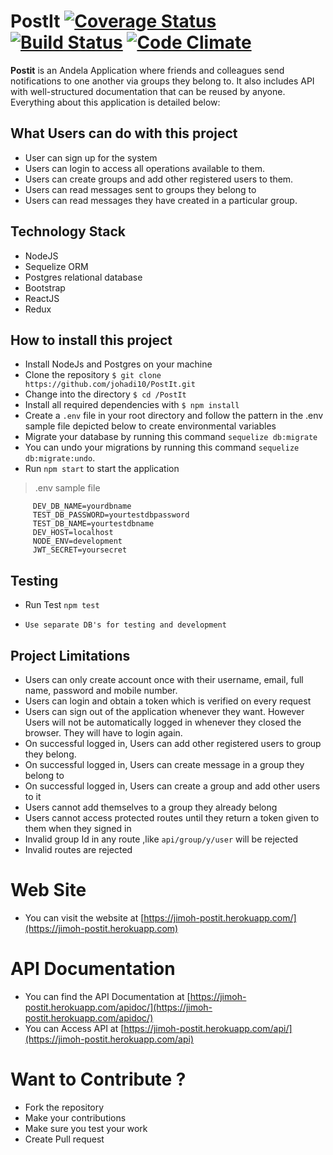 # PostIt [![Coverage Status](https://coveralls.io/repos/github/johadi10/PostIt/badge.svg?branch=master)](https://coveralls.io/github/johadi10/PostIt?branch=master) [![Build Status](https://travis-ci.org/johadi10/PostIt.svg?branch=master)](https://travis-ci.org/johadi10/PostIt) [![Code Climate](https://codeclimate.com/github/johadi10/PostIt/badges/gpa.svg)](https://codeclimate.com/github/johadi10/PostIt)


**Postit** is an Andela Application where friends and colleagues send notifications to one another via groups they belong to. It also includes API with well-structured documentation that can be reused by anyone. Everything about this application is detailed below:

## What Users can do with this project

* User can sign up for the system
* Users can login to access all operations available to them.
* Users can create groups and add other registered users to them.
* Users can read messages sent to groups they belong to
* Users can read messages they have created in a particular group.

## Technology Stack
* NodeJS
* Sequelize ORM
* Postgres relational database
* Bootstrap
* ReactJS
* Redux

## How to install this project

-   Install NodeJs and Postgres on your machine
-   Clone the repository `$ git clone https://github.com/johadi10/PostIt.git`
-   Change into the directory `$ cd /PostIt`
-   Install all required dependencies with `$ npm install`
-   Create a `.env` file in your root directory and follow the pattern in the .env sample file depicted below to create environmental variables
-   Migrate your database by running this command `sequelize db:migrate`
-   You can undo your migrations by running this command `sequelize db:migrate:undo`.
-   Run `npm start` to start the application

>   .env sample file
```DEV_DB_PASSWORD=yourpassword
     DEV_DB_NAME=yourdbname
     TEST_DB_PASSWORD=yourtestdbpassword
     TEST_DB_NAME=yourtestdbname
     DEV_HOST=localhost
     NODE_ENV=development
     JWT_SECRET=yoursecret 
```
   
## Testing
-   Run Test `npm test`

-   `Use separate DB's for testing and development`

##  Project Limitations
  * Users can only create account once with their username, email, full name, password and mobile number.
  * Users can login and obtain a token which is verified on every request
  * Users can sign out of the application whenever they want. However Users will not be automatically logged in whenever they closed the browser. They will have to login again.
  * On successful logged in, Users can add other registered users to group they belong.
  * On successful logged in, Users can create message in a group they belong to
  * On successful logged in, Users can create a group and add other users to it
  * Users cannot add themselves to a group they already belong
  * Users cannot access protected routes until they return a token given to them when they signed in
  * Invalid group Id in any route ,like `api/group/y/user` will be rejected
  * Invalid routes are rejected
  # Web Site
  * You can visit the website at [https://jimoh-postit.herokuapp.com/](https://jimoh-postit.herokuapp.com)
  # API Documentation
  * You can find the API Documentation at [https://jimoh-postit.herokuapp.com/apidoc/](https://jimoh-postit.herokuapp.com/apidoc/)
  * You can Access API at [https://jimoh-postit.herokuapp.com/api/](https://jimoh-postit.herokuapp.com/api)
  
  # Want to Contribute ?
  * Fork the repository
  * Make your contributions
  * Make sure you test your work
  * Create Pull request 
